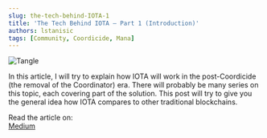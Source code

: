 ```yaml
---
slug: the-tech-behind-IOTA-1
title: 'The Tech Behind IOTA — Part 1 (Introduction)'
authors: lstanisic
tags: [Community, Coordicide, Mana]
---
```


![Tangle](https://miro.medium.com/max/1400/1*p2lxgHwQd4yr_cje9NOwSg.jpeg)

In this article, I will try to explain how IOTA will work in the post-Coordicide (the removal of the Coordinator) era.
There will probably be many series on this topic, each covering part of the solution.
This post will try to give you the general idea how IOTA compares to other traditional blockchains.

Read the article on:  
[Medium](https://luka99.medium.com/the-tech-behind-iota-part-1-introduction-b8f82775325a)
